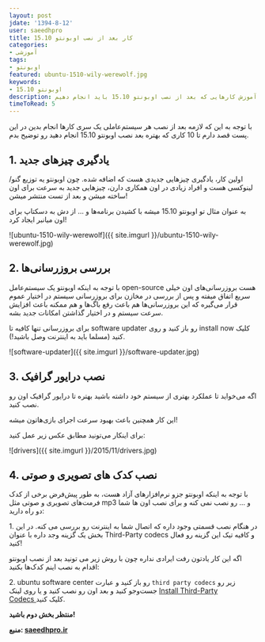 ```yaml
---
layout: post
jdate: '1394-8-12'
user: saeedhpro
title: کار بعد از نصب اوبونتو 15.10
categories:
- آموزشی
tags:
- اوبونتو
featured: ubuntu-1510-wily-werewolf.jpg
keywords:
- اوبونتو 15.10
description: آموزش کارهایی که بعد از نصب اوبونتو 15.10 باید انجام دهیم
timeToRead: 5
---
```


با توجه به این که لازمه بعد از نصب هر سیستم‌عاملی یک سری کارها انجام بدین در این پست قصد دارم تا 10 کاری که بهتره بعد نصب اوبونتو 15.10 انجام دهید رو توضیح بدم.

## 1\. یادگیری چیزهای جدید

اولین کار، یادگیری چیزهایی جدیدی هست که اضافه شده. چون اوبونتو یه توزیع گنو/لینوکسی هست و افراد زیادی در اون همکاری دارن، چیزهایی جدید به سرعت برای اون ساخته میشن و بعد از تست منتشر میشن!

به عنوان مثال تو اوبونتو 15.10 میشه با کشیدن برنامه‌ها و ... از دش به دسکتاپ برای اون میانبر ایجاد کرد!

![ubuntu-1510-wily-werewolf]({{ site.imgurl }}/ubuntu-1510-wily-werewolf.jpg)

## 2\. بررسی بروزرسانی‌ها

با توجه به اینکه اوبونتو یک سیستم‌عامل open-source هست بروزرسانی‌های اون خیلی سریع اتفاق میفته و پس از بررسی در مخازن برای بروزرسانی سیستم در اختیار عموم قرار می‌گیره که این بروزرسانی‌ها هم باعث رفع باگ‌ها و هم ممکنه باعث افزایش سرعت سیستم و در اختیار گذاشتن امکانات جدید بشه.

برای بروزرسانی تنها کافیه تا software updater رو باز کنید و روی install now کلیک کنید (مسلما باید به اینترنت وصل باشید!).

![software-updater]({{ site.imgurl }}/software-updater.jpg)

## 3\. نصب درایور گرافیک

اگه می‌خواید تا عملکرد بهتری از سیستم خود داشته باشید بهتره تا درایور گرافیک اون رو نصب کنید.

این کار همچنین باعث بهبود سرعت اجرای بازی‌هاتون میشه!

برای اینکار می‌تونید مطابق عکس زیر عمل کنید:

![drivers]({{ site.imgurl }}/2015/11/drivers.jpg)

## 4\. نصب کدک های تصویری و صوتی

با توجه به اینکه اوبونتو جزو نرم‌افزارهای آزاد هست، به طور پیش‌فرض برخی از کدک فرمت‌های تصویری و صوتی مثل mp3 و ... رو نصب نمی کنه و برای نصب اون ها شما دو راه دارید:

1\. در هنگام نصب قسمتی وجود داره که اتصال شما به اینترنت رو بررسی می کنه. در این بخش یک گزینه وجد داره با عنوان Third-Party codecs و کافیه تیک این گزینه رو فعال کنید!

اگه این کار یادتون رفت ایرادی نداره چون با روش زیر می تونید بعد از نصب اوبونتو اقدام به نصب اینم کدک‌ها بکنید:

2\. ubuntu software center رو باز کنید و عبارت `third party codecs` زیر رو جست‌وجو کنید و بعد اون رو نصب کنید و یا روی لینک [Install Third-Party Codecs ](https://apps.ubuntu.com/cat/applications/ubuntu-restricted-extras/)کلیک کنید.

**منتظر بخش دوم باشید!**

**منبع: [saeedhpro.ir](http://saeedhpro.ir/)**